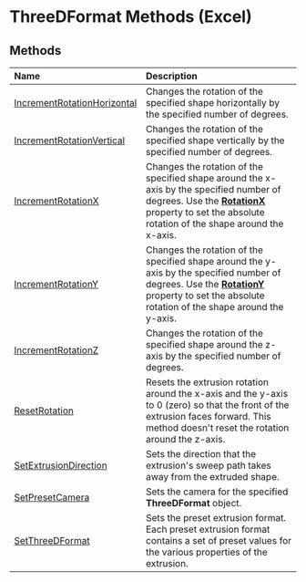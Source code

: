 
# ThreeDFormat Methods (Excel)

## Methods



|**Name**|**Description**|
|:-----|:-----|
|[IncrementRotationHorizontal](2f0d0123-59a9-a9ad-fbae-a008dd631c26.md)|Changes the rotation of the specified shape horizontally by the specified number of degrees.|
|[IncrementRotationVertical](09b5e785-9aac-6143-7fdf-630813654216.md)|Changes the rotation of the specified shape vertically by the specified number of degrees.|
|[IncrementRotationX](599f96ca-6a8a-3b9e-5d76-c053f3236522.md)|Changes the rotation of the specified shape around the x-axis by the specified number of degrees. Use the  **[RotationX](e9866449-2d84-1e47-276b-69c2feec713c.md)** property to set the absolute rotation of the shape around the x-axis.|
|[IncrementRotationY](56dde624-a56d-41f1-3192-f4c5c28e0a66.md)|Changes the rotation of the specified shape around the y-axis by the specified number of degrees. Use the  **[RotationY](71d6e255-eb1c-62bc-61f2-8b4f8be3ad6f.md)** property to set the absolute rotation of the shape around the y-axis.|
|[IncrementRotationZ](3301f928-81d4-3dba-121a-18c0a8aeef5f.md)|Changes the rotation of the specified shape around the z-axis by the specified number of degrees.|
|[ResetRotation](55173d20-2d13-d3a8-39db-6b1a161c6ea6.md)|Resets the extrusion rotation around the x-axis and the y-axis to 0 (zero) so that the front of the extrusion faces forward. This method doesn't reset the rotation around the z-axis.|
|[SetExtrusionDirection](363c3150-fa6d-fcb3-d61d-00a36b528387.md)|Sets the direction that the extrusion's sweep path takes away from the extruded shape.|
|[SetPresetCamera](53608d7d-6f18-a1c0-ae91-2e8b60e38f2c.md)|Sets the camera for the specified  **ThreeDFormat** object.|
|[SetThreeDFormat](64315607-991a-426e-e931-78432558832e.md)|Sets the preset extrusion format. Each preset extrusion format contains a set of preset values for the various properties of the extrusion.|
